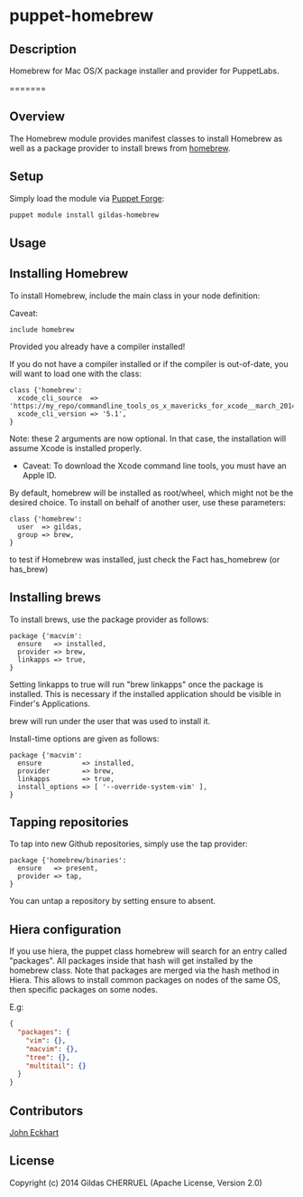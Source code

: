 puppet-homebrew
===============


## Description

Homebrew for Mac OS/X package installer and provider for PuppetLabs.

=======

Overview
--------

The Homebrew module provides manifest classes to install Homebrew as well as a package provider to install brews from [homebrew](http://brew.sh).

Setup
-----

Simply load the module via [Puppet Forge](https://forge.puppetlabs.com/gildas/homebrew):

```sh
puppet module install gildas-homebrew
```

Usage
-----

## Installing Homebrew

To install Homebrew, include the main class in your node definition:

Caveat: 

```Puppet
include homebrew
```

Provided you already have a compiler installed!

If you do not have a compiler installed or if the compiler is out-of-date, you will want to load one with the class:

```Puppet
class {'homebrew':
  xcode_cli_source  => 'https://my_repo/commandline_tools_os_x_mavericks_for_xcode__march_2014.dmg',
  xcode_cli_version => '5.1',
}
```
Note: these 2 arguments are now optional. In that case, the installation will assume Xcode is installed properly.

  * Caveat: To download the Xcode command line tools, you must have an Apple ID.

By default, homebrew will be installed as root/wheel, which might not be the desired choice.
To install on behalf of another user, use these parameters:

```Puppet
class {'homebrew':
  user  => gildas,
  group => brew,
}
```

to test if Homebrew was installed, just check the Fact has_homebrew (or has_brew)

## Installing brews

To install brews, use the package provider as follows:

```puppet
package {'macvim':
  ensure   => installed,
  provider => brew,
  linkapps => true, 
}
```
Setting linkapps to true will run "brew linkapps" once the package is installed.
This is necessary if the installed application should be visible in Finder's Applications. 

brew will run under the user that was used to install it.

Install-time options are given as follows:

```puppet
package {'macvim':
  ensure          => installed,
  provider        => brew,
  linkapps        => true, 
  install_options => [ '--override-system-vim' ],
}
```

## Tapping repositories

To tap into new Github repositories, simply use the tap provider:

```puppet
package {'homebrew/binaries':
  ensure   => present,
  provider => tap,
}
```

You can untap a repository by setting ensure to absent.

## Hiera configuration
If you use hiera, the puppet class homebrew will search for an entry called "packages".
All packages inside that hash will get installed by the homebrew class.
Note that packages are merged via the hash method in Hiera. This allows to install common packages on nodes of the same OS, then specific packages on some nodes.

E.g:
```json
{
  "packages": {
    "vim": {},
    "macvim": {},
    "tree": {},
    "multitail": {}
  }
}
```

## Contributors
[John Eckhart](https://github.com/jeckhart)

## License

Copyright (c) 2014 Gildas CHERRUEL (Apache License, Version 2.0)
